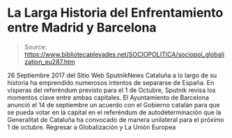 # La Larga Historia del Enfrentamiento entre Madrid y Barcelona

> Source: https://www.bibliotecapleyades.net/SOCIOPOLITICA/sociopol_globalization_eu287.htm

26 Septiembre 2017 del Sitio Web SputnikNews
Cataluña a lo largo de su historia ha emprendido numerosos intentos de separarse de España.
En vísperas del referéndum previsto para el 1 de Octubre, Sputnik revisa los momentos clave entre ambas capitales. El Ayuntamiento de Barcelona anunció el 14 de septiembre un acuerdo con el Gobierno catalán para que se pueda votar en la capital en el referéndum de autodeterminación que la Generalitat de Cataluña ha convocado de manera unilateral para el próximo 1 de octubre.
Regresar a Globalización y La Unión Europea
